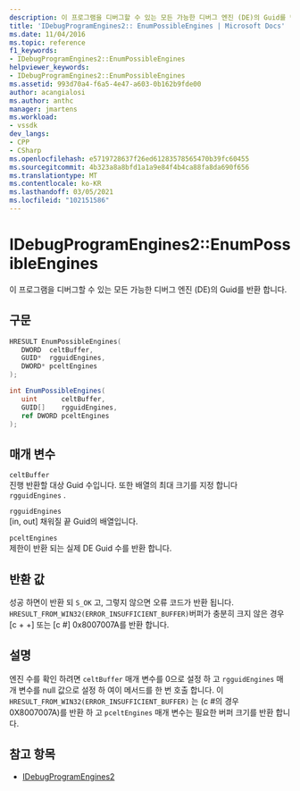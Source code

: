 ```yaml
---
description: 이 프로그램을 디버그할 수 있는 모든 가능한 디버그 엔진 (DE)의 Guid를 반환 합니다.
title: 'IDebugProgramEngines2:: EnumPossibleEngines | Microsoft Docs'
ms.date: 11/04/2016
ms.topic: reference
f1_keywords:
- IDebugProgramEngines2::EnumPossibleEngines
helpviewer_keywords:
- IDebugProgramEngines2::EnumPossibleEngines
ms.assetid: 993d70a4-f6a5-4e47-a603-0b162b9fde00
author: acangialosi
ms.author: anthc
manager: jmartens
ms.workload:
- vssdk
dev_langs:
- CPP
- CSharp
ms.openlocfilehash: e5719728637f26ed61283578565470b39fc60455
ms.sourcegitcommit: 4b323a8a8bfd1a1a9e84f4b4ca88fa8da690f656
ms.translationtype: MT
ms.contentlocale: ko-KR
ms.lasthandoff: 03/05/2021
ms.locfileid: "102151586"
---
```

# <a name="idebugprogramengines2enumpossibleengines"></a>IDebugProgramEngines2::EnumPossibleEngines
이 프로그램을 디버그할 수 있는 모든 가능한 디버그 엔진 (DE)의 Guid를 반환 합니다.

## <a name="syntax"></a>구문

```cpp
HRESULT EnumPossibleEngines( 
   DWORD  celtBuffer,
   GUID*  rgguidEngines,
   DWORD* pceltEngines
);
```

```csharp
int EnumPossibleEngines( 
   uint      celtBuffer,
   GUID[]    rgguidEngines,
   ref DWORD pceltEngines
);
```

## <a name="parameters"></a>매개 변수
`celtBuffer`\
진행 반환할 대상 Guid 수입니다. 또한 배열의 최대 크기를 지정 합니다 `rgguidEngines` .

`rgguidEngines`\
[in, out] 채워질 끝 Guid의 배열입니다.

`pceltEngines`\
제한이 반환 되는 실제 DE Guid 수를 반환 합니다.

## <a name="return-value"></a>반환 값
 성공 하면이 반환 되 `S_OK` 고, 그렇지 않으면 오류 코드가 반환 됩니다. `HRESULT_FROM_WIN32(ERROR_INSUFFICIENT_BUFFER)`버퍼가 충분히 크지 않은 경우 [c + +] 또는 [c #] 0x8007007A를 반환 합니다.

## <a name="remarks"></a>설명
 엔진 수를 확인 하려면 `celtBuffer` 매개 변수를 0으로 설정 하 고 `rgguidEngines` 매개 변수를 null 값으로 설정 하 여이 메서드를 한 번 호출 합니다. 이 `HRESULT_FROM_WIN32(ERROR_INSUFFICIENT_BUFFER)` 는 (c #의 경우 0X8007007A)를 반환 하 고 `pceltEngines` 매개 변수는 필요한 버퍼 크기를 반환 합니다.

## <a name="see-also"></a>참고 항목
- [IDebugProgramEngines2](../../../extensibility/debugger/reference/idebugprogramengines2.md)
